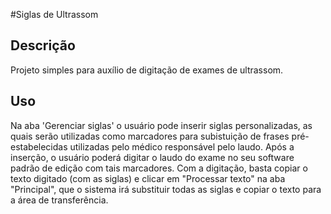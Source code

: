 #Siglas de Ultrassom

## Descrição

Projeto simples para auxílio de digitação de exames de ultrassom.

## Uso

Na aba 'Gerenciar siglas' o usuário pode inserir siglas personalizadas, as quais serão utilizadas como marcadores para subistuição de frases pré-estabelecidas 
utilizadas pelo médico responsável pelo laudo. Após a inserção, o usuário poderá digitar o laudo do exame no seu software padrão de edição com tais marcadores.
Com a digitação, basta copiar o texto digitado (com as siglas) e clicar em "Processar texto" na aba "Principal", que o sistema irá substituir todas as siglas
e copiar o texto para a área de transferência. 


